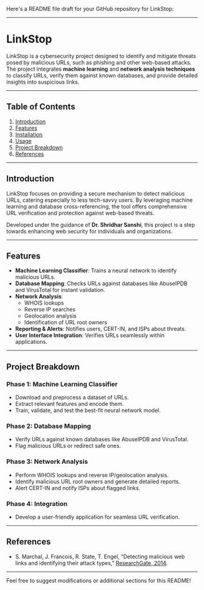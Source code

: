 Here's a README file draft for your GitHub repository for LinkStop:

---

# **LinkStop**

LinkStop is a cybersecurity project designed to identify and mitigate threats posed by malicious URLs, such as phishing and other web-based attacks. The project integrates **machine learning** and **network analysis techniques** to classify URLs, verify them against known databases, and provide detailed insights into suspicious links.

---

## **Table of Contents**
1. [Introduction](#introduction)
2. [Features](#features)
3. [Installation](#installation)
4. [Usage](#usage)
5. [Project Breakdown](#project-breakdown)
6. [References](#references)

---

## **Introduction**
LinkStop focuses on providing a secure mechanism to detect malicious URLs, catering especially to less tech-savvy users. By leveraging machine learning and database cross-referencing, the tool offers comprehensive URL verification and protection against web-based threats.

Developed under the guidance of **Dr. Shridhar Sanshi**, this project is a step towards enhancing web security for individuals and organizations.

---

## **Features**
- **Machine Learning Classifier**: Trains a neural network to identify malicious URLs.
- **Database Mapping**: Checks URLs against databases like AbuseIPDB and VirusTotal for instant validation.
- **Network Analysis**:
  - WHOIS lookups
  - Reverse IP searches
  - Geolocation analysis
  - Identification of URL root owners
- **Reporting & Alerts**: Notifies users, CERT-IN, and ISPs about threats.
- **User Interface Integration**: Verifies URLs seamlessly within applications.

---


## **Project Breakdown**

### **Phase 1: Machine Learning Classifier**
- Download and preprocess a dataset of URLs.
- Extract relevant features and encode them.
- Train, validate, and test the best-fit neural network model.

### **Phase 2: Database Mapping**
- Verify URLs against known databases like AbuseIPDB and VirusTotal.
- Flag malicious URLs or redirect safe ones.

### **Phase 3: Network Analysis**
- Perform WHOIS lookups and reverse IP/geolocation analysis.
- Identify malicious URL root owners and generate detailed reports.
- Alert CERT-IN and notify ISPs about flagged links.

### **Phase 4: Integration**
- Develop a user-friendly application for seamless URL verification.

---

## **References**
- S. Marchal, J. Francois, R. State, T. Engel, “Detecting malicious web links and identifying their attack types,” [ResearchGate, 2014](https://www.researchgate.net/publication/262176602_Detecting_malicious_web_links_and_identifying_their_attack_types).

---

Feel free to suggest modifications or additional sections for this README!
